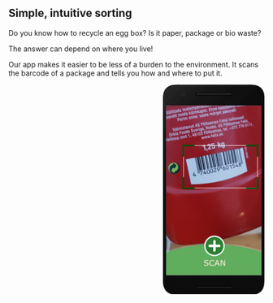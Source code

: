 
## Simple, intuitive sorting
Do you know how to recycle an egg box?
Is it paper, package or bio waste?

The answer can depend on where you live!

Our app makes it easier to be less of a burden to the environment.
It scans the barcode of a package and tells you how and where to put it.

 <img align="right" src="/assets/androidFrameScan.png" alt="white scan logo" style="float:right; width:200px;">
